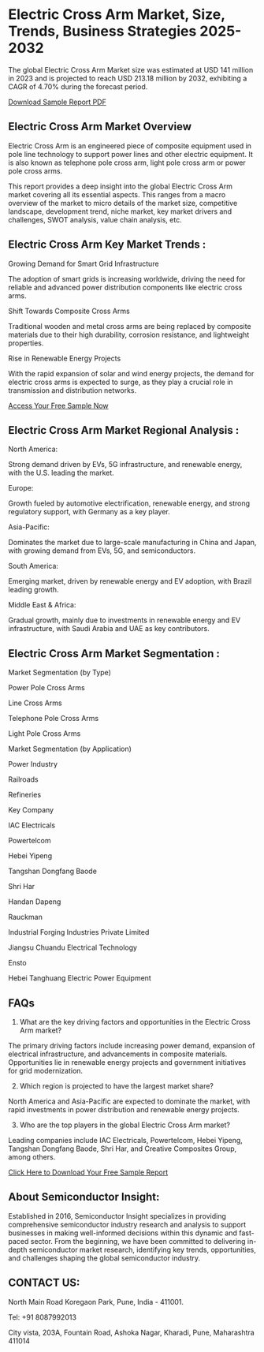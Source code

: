 <h1>Electric Cross Arm Market, Size, Trends, Business Strategies 2025-2032</h1>

The global Electric Cross Arm Market size was estimated at USD 141 million in 2023 and is projected to reach USD 213.18 million by 2032, exhibiting a CAGR of 4.70% during the forecast period.

[Download Sample Report PDF](https://semiconductorinsight.com/download-sample-report/?product_id=77044) 

<h2>Electric Cross Arm Market Overview</h2>

Electric Cross Arm is an engineered piece of composite equipment used in pole line technology to support power lines and other electric equipment. It is also known as telephone pole cross arm, light pole cross arm or power pole cross arms.

This report provides a deep insight into the global Electric Cross Arm market covering all its essential aspects. This ranges from a macro overview of the market to micro details of the market size, competitive landscape, development trend, niche market, key market drivers and challenges, SWOT analysis, value chain analysis, etc.

<h2>Electric Cross Arm Key Market Trends  :</h2>

Growing Demand for Smart Grid Infrastructure

The adoption of smart grids is increasing worldwide, driving the need for reliable and advanced power distribution components like electric cross arms.

Shift Towards Composite Cross Arms

Traditional wooden and metal cross arms are being replaced by composite materials due to their high durability, corrosion resistance, and lightweight properties.

Rise in Renewable Energy Projects

With the rapid expansion of solar and wind energy projects, the demand for electric cross arms is expected to surge, as they play a crucial role in transmission and distribution networks.

[Access Your Free Sample Now](https://semiconductorinsight.com/report/electric-cross-arm-market/)

<h2>Electric Cross Arm Market Regional Analysis :</h2>

North America:

Strong demand driven by EVs, 5G infrastructure, and renewable energy, with the U.S. leading the market.

Europe:

Growth fueled by automotive electrification, renewable energy, and strong regulatory support, with Germany as a key player.

Asia-Pacific:

Dominates the market due to large-scale manufacturing in China and Japan, with growing demand from EVs, 5G, and semiconductors.

South America:

Emerging market, driven by renewable energy and EV adoption, with Brazil leading growth.

Middle East & Africa:

Gradual growth, mainly due to investments in renewable energy and EV infrastructure, with Saudi Arabia and UAE as key contributors.

<h2>Electric Cross Arm Market Segmentation :</h2>

Market Segmentation (by Type)

Power Pole Cross Arms

Line Cross Arms

Telephone Pole Cross Arms

Light Pole Cross Arms

Market Segmentation (by Application)

Power Industry

Railroads

Refineries

Key Company

IAC Electricals

Powertelcom

Hebei Yipeng

Tangshan Dongfang Baode

Shri Har

Handan Dapeng

Rauckman

Industrial Forging Industries Private Limited

Jiangsu Chuandu Electrical Technology

Ensto

Hebei Tanghuang Electric Power Equipment

<h2>FAQs</h2>

1. What are the key driving factors and opportunities in the Electric Cross Arm market?

The primary driving factors include increasing power demand, expansion of electrical infrastructure, and advancements in composite materials. Opportunities lie in renewable energy projects and government initiatives for grid modernization.

2. Which region is projected to have the largest market share?

North America and Asia-Pacific are expected to dominate the market, with rapid investments in power distribution and renewable energy projects.

3. Who are the top players in the global Electric Cross Arm market?

Leading companies include IAC Electricals, Powertelcom, Hebei Yipeng, Tangshan Dongfang Baode, Shri Har, and Creative Composites Group, among others.

[Click Here to Download Your Free Sample Report ](https://semiconductorinsight.com/download-sample-report/?product_id=77044)

<h2>About Semiconductor Insight:</h2>

Established in 2016, Semiconductor Insight specializes in providing comprehensive semiconductor industry research and analysis to support businesses in making well-informed decisions within this dynamic and fast-paced sector. From the beginning, we have been committed to delivering in-depth semiconductor market research, identifying key trends, opportunities, and challenges shaping the global semiconductor industry.

<h2>CONTACT US:</h2>

North Main Road Koregaon Park, Pune, India - 411001.

Tel: +91 8087992013

City vista, 203A, Fountain Road, Ashoka Nagar, Kharadi, Pune, Maharashtra 411014


